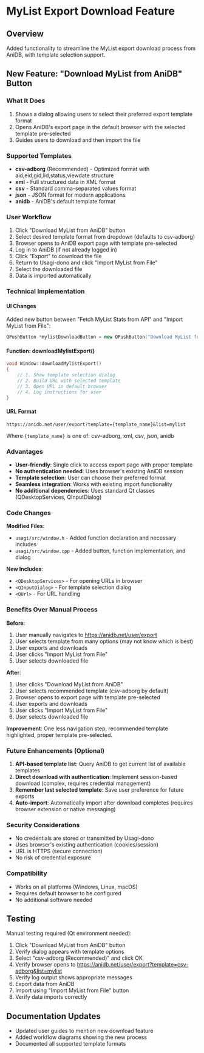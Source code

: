 # MyList Export Download Feature

## Overview
Added functionality to streamline the MyList export download process from AniDB, with template selection support.

## New Feature: "Download MyList from AniDB" Button

### What It Does
1. Shows a dialog allowing users to select their preferred export template format
2. Opens AniDB's export page in the default browser with the selected template pre-selected
3. Guides users to download and then import the file

### Supported Templates
- **csv-adborg** (Recommended) - Optimized format with aid,eid,gid,lid,status,viewdate structure
- **xml** - Full structured data in XML format
- **csv** - Standard comma-separated values format
- **json** - JSON format for modern applications
- **anidb** - AniDB's default template format

### User Workflow
1. Click "Download MyList from AniDB" button
2. Select desired template format from dropdown (defaults to csv-adborg)
3. Browser opens to AniDB export page with template pre-selected
4. Log in to AniDB (if not already logged in)
5. Click "Export" to download the file
6. Return to Usagi-dono and click "Import MyList from File"
7. Select the downloaded file
8. Data is imported automatically

### Technical Implementation

#### UI Changes
Added new button between "Fetch MyList Stats from API" and "Import MyList from File":
```cpp
QPushButton *mylistDownloadButton = new QPushButton("Download MyList from AniDB");
```

#### Function: downloadMylistExport()
```cpp
void Window::downloadMylistExport()
{
    // 1. Show template selection dialog
    // 2. Build URL with selected template
    // 3. Open URL in default browser
    // 4. Log instructions for user
}
```

#### URL Format
```
https://anidb.net/user/export?template={template_name}&list=mylist
```

Where `{template_name}` is one of: csv-adborg, xml, csv, json, anidb

### Advantages
- **User-friendly**: Single click to access export page with proper template
- **No authentication needed**: Uses browser's existing AniDB session
- **Template selection**: User can choose their preferred format
- **Seamless integration**: Works with existing import functionality
- **No additional dependencies**: Uses standard Qt classes (QDesktopServices, QInputDialog)

### Code Changes
**Modified Files**:
- `usagi/src/window.h` - Added function declaration and necessary includes
- `usagi/src/window.cpp` - Added button, function implementation, and dialog

**New Includes**:
- `<QDesktopServices>` - For opening URLs in browser
- `<QInputDialog>` - For template selection dialog
- `<QUrl>` - For URL handling

### Benefits Over Manual Process
**Before**:
1. User manually navigates to https://anidb.net/user/export
2. User selects template from many options (may not know which is best)
3. User exports and downloads
4. User clicks "Import MyList from File"
5. User selects downloaded file

**After**:
1. User clicks "Download MyList from AniDB"
2. User selects recommended template (csv-adborg by default)
3. Browser opens to export page with template pre-selected
4. User exports and downloads
5. User clicks "Import MyList from File"
6. User selects downloaded file

**Improvement**: One less navigation step, recommended template highlighted, proper template pre-selected.

### Future Enhancements (Optional)
1. **API-based template list**: Query AniDB to get current list of available templates
2. **Direct download with authentication**: Implement session-based download (complex, requires credential management)
3. **Remember last selected template**: Save user preference for future exports
4. **Auto-import**: Automatically import after download completes (requires browser extension or native messaging)

### Security Considerations
- No credentials are stored or transmitted by Usagi-dono
- Uses browser's existing authentication (cookies/session)
- URL is HTTPS (secure connection)
- No risk of credential exposure

### Compatibility
- Works on all platforms (Windows, Linux, macOS)
- Requires default browser to be configured
- No additional software needed

## Testing
Manual testing required (Qt environment needed):
1. Click "Download MyList from AniDB" button
2. Verify dialog appears with template options
3. Select "csv-adborg (Recommended)" and click OK
4. Verify browser opens to https://anidb.net/user/export?template=csv-adborg&list=mylist
5. Verify log output shows appropriate messages
6. Export data from AniDB
7. Import using "Import MyList from File" button
8. Verify data imports correctly

## Documentation Updates
- Updated user guides to mention new download feature
- Added workflow diagrams showing the new process
- Documented all supported template formats
